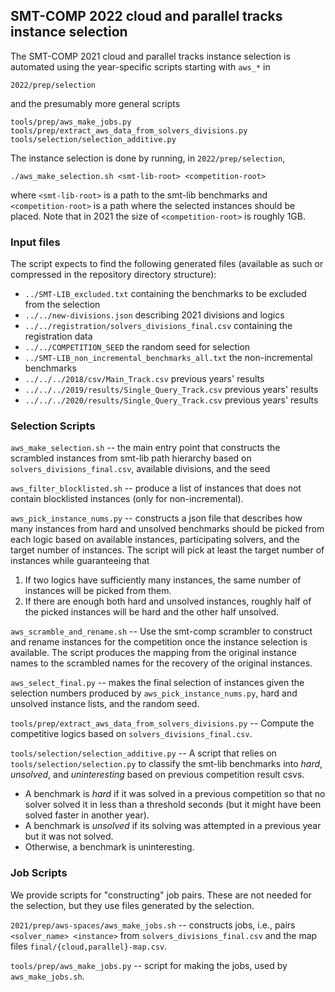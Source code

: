 ## SMT-COMP 2022 cloud and parallel tracks instance selection

The SMT-COMP 2021 cloud and parallel tracks instance selection is
automated using the year-specific scripts starting with `aws_*` in 
```
2022/prep/selection
```
and the presumably more general scripts
```
tools/prep/aws_make_jobs.py
tools/prep/extract_aws_data_from_solvers_divisions.py
tools/selection/selection_additive.py
```

The instance selection is done by running, in `2022/prep/selection`,

```
./aws_make_selection.sh <smt-lib-root> <competition-root>
```

where `<smt-lib-root>` is a path to the smt-lib benchmarks and
`<competition-root>` is a path where the selected instances should be
placed.  Note that in 2021 the size of `<competition-root>` is roughly
1GB.

### Input files

The script expects to find the following generated files (available as
such or compressed in the repository directory structure):
 - `../SMT-LIB_excluded.txt` containing the benchmarks to be excluded
   from the selection
 - `../../new-divisions.json` describing 2021 divisions and
   logics
 - `../../registration/solvers_divisions_final.csv` containing the
   registration data
 - `../../COMPETITION_SEED` the random seed for selection
 - `../SMT-LIB_non_incremental_benchmarks_all.txt` the non-incremental
   benchmarks
 - `../../../2018/csv/Main_Track.csv` previous years' results
 - `../../../2019/results/Single_Query_Track.csv` previous years' results
 - `../../../2020/results/Single_Query_Track.csv` previous years'
   results

### Selection Scripts

`aws_make_selection.sh` -- the main entry point that constructs the
scrambled instances from smt-lib path hierarchy based on
`solvers_divisions_final.csv`, available divisions, and the seed

`aws_filter_blocklisted.sh` -- produce a list of instances that does not
contain blocklisted instances (only for non-incremental).

`aws_pick_instance_nums.py` -- constructs a json file that describes how
many instances from hard and unsolved benchmarks should be picked from
each logic based on available instances, participating solvers, and the
target number of instances.  The script will pick at least the
target number of instances while guaranteeing that 
1. If two logics have sufficiently many instances, the same number of
   instances will be picked from them.
2. If there are enough both hard and unsolved instances, roughly half of the
   picked instances will be hard and the other half unsolved.

`aws_scramble_and_rename.sh` -- Use the smt-comp scrambler to construct
and rename instances for the competition once the instance selection is
available.  The script produces the mapping from the original instance
names to the scrambled names for the recovery of the original instances.

`aws_select_final.py` -- makes the final selection of instances
given the selection numbers produced by `aws_pick_instance_nums.py`,
hard and unsolved instance lists, and the random seed.

`tools/prep/extract_aws_data_from_solvers_divisions.py` -- Compute the
competitive logics based on `solvers_divisions_final.csv`.

`tools/selection/selection_additive.py` -- A script that relies on
`tools/selection/selection.py` to classify the smt-lib benchmarks into
*hard*, *unsolved*, and *uninteresting* based on previous competition
result csvs.
 - A benchmark is *hard* if it was solved in a previous competition so
   that no solver solved it in less than a threshold seconds (but it
   might have been solved faster in another year).
 - A benchmark is *unsolved* if its solving was attempted in a previous
   year but it was not solved.
 - Otherwise, a benchmark is uninteresting.

### Job Scripts

We provide scripts for "constructing" job pairs.  These are not needed
for the selection, but they use files generated by the selection.

`2021/prep/aws-spaces/aws_make_jobs.sh` -- constructs jobs, i.e., pairs
`<solver_name> <instance>` from `solvers_divisions_final.csv` and the
map files `final/{cloud,parallel}-map.csv`.

`tools/prep/aws_make_jobs.py` -- script for making the jobs, used by
`aws_make_jobs.sh`.

